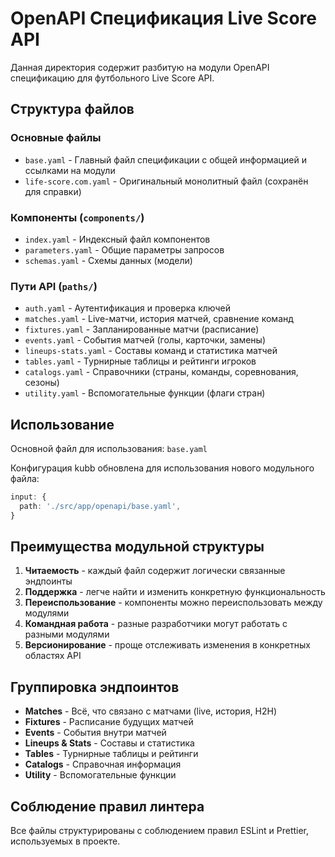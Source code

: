 # OpenAPI Спецификация Live Score API

Данная директория содержит разбитую на модули OpenAPI спецификацию для футбольного Live Score API.

## Структура файлов

### Основные файлы
- `base.yaml` - Главный файл спецификации с общей информацией и ссылками на модули
- `life-score.com.yaml` - Оригинальный монолитный файл (сохранён для справки)

### Компоненты (`components/`)
- `index.yaml` - Индексный файл компонентов
- `parameters.yaml` - Общие параметры запросов
- `schemas.yaml` - Схемы данных (модели)

### Пути API (`paths/`)
- `auth.yaml` - Аутентификация и проверка ключей
- `matches.yaml` - Live-матчи, история матчей, сравнение команд
- `fixtures.yaml` - Запланированные матчи (расписание)
- `events.yaml` - События матчей (голы, карточки, замены)
- `lineups-stats.yaml` - Составы команд и статистика матчей
- `tables.yaml` - Турнирные таблицы и рейтинги игроков
- `catalogs.yaml` - Справочники (страны, команды, соревнования, сезоны)
- `utility.yaml` - Вспомогательные функции (флаги стран)

## Использование

Основной файл для использования: `base.yaml`

Конфигурация kubb обновлена для использования нового модульного файла:
```typescript
input: {
  path: './src/app/openapi/base.yaml',
}
```

## Преимущества модульной структуры

1. **Читаемость** - каждый файл содержит логически связанные эндпоинты
2. **Поддержка** - легче найти и изменить конкретную функциональность
3. **Переиспользование** - компоненты можно переиспользовать между модулями
4. **Командная работа** - разные разработчики могут работать с разными модулями
5. **Версионирование** - проще отслеживать изменения в конкретных областях API

## Группировка эндпоинтов

- **Matches** - Всё, что связано с матчами (live, история, H2H)
- **Fixtures** - Расписание будущих матчей
- **Events** - События внутри матчей
- **Lineups & Stats** - Составы и статистика
- **Tables** - Турнирные таблицы и рейтинги
- **Catalogs** - Справочная информация
- **Utility** - Вспомогательные функции

## Соблюдение правил линтера

Все файлы структурированы с соблюдением правил ESLint и Prettier, используемых в проекте.